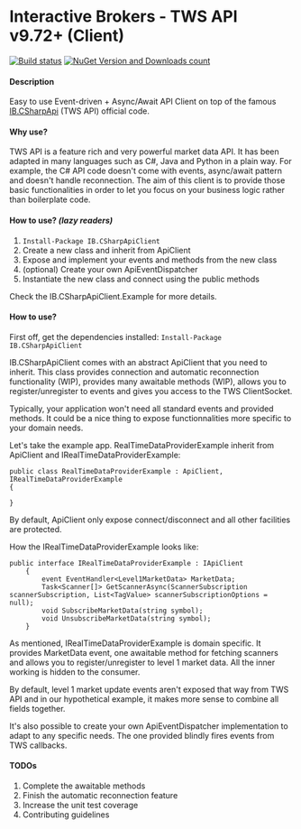 # Interactive Brokers - TWS API v9.72+ (Client) #

[![Build status](https://ci.appveyor.com/api/projects/status/f9iy8amej2jc6mco/branch/master?svg=true)](https://ci.appveyor.com/project/mathpaquette/ib-csharpapiclient/branch/master) [![NuGet Version and Downloads count](https://buildstats.info/nuget/IB.CSharpApiClient)](https://www.nuget.org/packages/IB.CSharpApiClient)  

#### Description
Easy to use Event-driven + Async/Await API Client on top of the famous [IB.CSharpApi](https://github.com/mathpaquette/IB.CSharpApi) (TWS API) official code.

#### Why use?
TWS API is a feature rich and very powerful market data API. It has been adapted in many languages such as C#, Java and Python in a plain way. 
For example, the C# API code doesn't come with events, async/await pattern and doesn't handle reconnection.
The aim of this client is to provide those basic functionalities in order to let you focus on your business logic rather than boilerplate code.

#### How to use? *(lazy readers)*
1. `Install-Package IB.CSharpApiClient`  
2. Create a new class and inherit from ApiClient
3. Expose and implement your events and methods from the new class
4. (optional) Create your own ApiEventDispatcher
5. Instantiate the new class and connect using the public methods

Check the IB.CSharpApiClient.Example for more details.

#### How to use?
First off, get the dependencies installed: `Install-Package IB.CSharpApiClient`  

IB.CSharpApiClient comes with an abstract ApiClient that you need to inherit.  This class provides connection and automatic reconnection functionality (WIP), provides many awaitable methods (WIP), allows you to register/unregister to events and gives you access to the TWS ClientSocket.  

Typically, your application won't need all standard events and provided methods. It could be a nice thing to expose functionnalities more specific to your domain needs.  

Let's take the example app. RealTimeDataProviderExample inherit from ApiClient and IRealTimeDataProviderExample:  
```
public class RealTimeDataProviderExample : ApiClient, IRealTimeDataProviderExample
{
    
}
```

By default, ApiClient only expose connect/disconnect and all other facilities are protected.

How the IRealTimeDataProviderExample looks like:  
```
public interface IRealTimeDataProviderExample : IApiClient
    {
        event EventHandler<Level1MarketData> MarketData;
        Task<Scanner[]> GetScannerAsync(ScannerSubscription scannerSubscription, List<TagValue> scannerSubscriptionOptions = null);
        void SubscribeMarketData(string symbol);
        void UnsubscribeMarketData(string symbol);
    }
```
As mentioned, IRealTimeDataProviderExample is domain specific. It provides MarketData event, one awaitable method for fetching scanners and allows you to register/unregister to level 1 market data. All the inner working is hidden to the consumer.

By default, level 1 market update events aren't exposed that way from TWS API and in our hypothetical example, it makes more sense to combine all fields together.

It's also possible to create your own ApiEventDispatcher implementation to adapt to any specific needs. The one provided blindly fires events from TWS callbacks.

#### TODOs
1. Complete the awaitable methods
2. Finish the automatic reconnection feature
3. Increase the unit test coverage
4. Contributing guidelines
